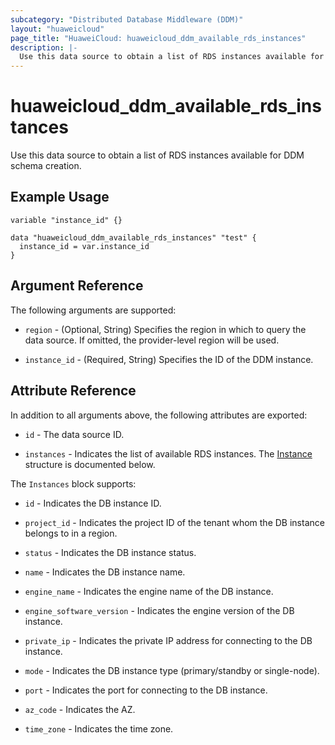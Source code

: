 ```yaml
---
subcategory: "Distributed Database Middleware (DDM)"
layout: "huaweicloud"
page_title: "HuaweiCloud: huaweicloud_ddm_available_rds_instances"
description: |-
  Use this data source to obtain a list of RDS instances available for DDM schema creation.
---
```


# huaweicloud_ddm_available_rds_instances

Use this data source to obtain a list of RDS instances available for DDM schema creation.

## Example Usage

```hcl
variable "instance_id" {}

data "huaweicloud_ddm_available_rds_instances" "test" {
  instance_id = var.instance_id
}
```

## Argument Reference

The following arguments are supported:

* `region` - (Optional, String) Specifies the region in which to query the data source.
  If omitted, the provider-level region will be used.

* `instance_id` - (Required, String) Specifies the ID of the DDM instance.

## Attribute Reference

In addition to all arguments above, the following attributes are exported:

* `id` - The data source ID.

* `instances` - Indicates the list of available RDS instances.
  The [Instance](#DdmInstances_Instance) structure is documented below.

<a name="DdmInstances_Instance"></a>
The `Instances` block supports:

* `id` - Indicates the DB instance ID.

* `project_id` - Indicates the project ID of the tenant whom the DB instance belongs to in a region.

* `status` - Indicates the DB instance status.

* `name` - Indicates the DB instance name.

* `engine_name` - Indicates the engine name of the DB instance.

* `engine_software_version` - Indicates the engine version of the DB instance.

* `private_ip` - Indicates the private IP address for connecting to the DB instance.

* `mode` - Indicates the DB instance type (primary/standby or single-node).

* `port` - Indicates the port for connecting to the DB instance.

* `az_code` - Indicates the AZ.

* `time_zone` - Indicates the time zone.
